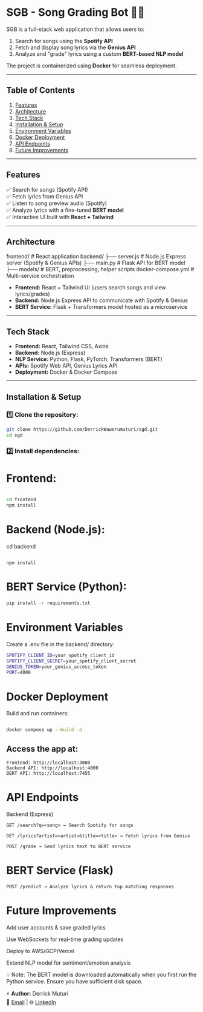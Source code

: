 # **SGB - Song Grading Bot** 🎵🤖

SGB is a full-stack web application that allows users to:
1. Search for songs using the **Spotify API**  
2. Fetch and display song lyrics via the **Genius API**  
3. Analyze and "grade" lyrics using a custom **BERT-based NLP model**  

The project is containerized using **Docker** for seamless deployment.

---

## **Table of Contents**
1. [Features](#features)  
2. [Architecture](#architecture)  
3. [Tech Stack](#tech-stack)  
4. [Installation & Setup](#installation--setup)  
5. [Environment Variables](#environment-variables)  
6. [Docker Deployment](#docker-deployment)  
7. [API Endpoints](#api-endpoints)  
8. [Future Improvements](#future-improvements)  

---

## **Features**
✅ Search for songs (Spotify API)  
✅ Fetch lyrics from Genius API  
✅ Listen to song preview audio (Spotify)  
✅ Analyze lyrics with a fine-tuned **BERT model**  
✅ Interactive UI built with **React + Tailwind**  

---

## **Architecture**
frontend/ # React application
backend/
├── server.js # Node.js Express server (Spotify & Genius APIs)
├── main.py # Flask API for BERT model
├── models/ # BERT, preprocessing, helper scripts
docker-compose.yml # Multi-service orchestration


- **Frontend:** React + Tailwind UI (users search songs and view lyrics/grades)  
- **Backend:** Node.js Express API to communicate with Spotify & Genius  
- **BERT Service:** Flask + Transformers model hosted as a microservice  

---

## **Tech Stack**
- **Frontend:** React, Tailwind CSS, Axios  
- **Backend:** Node.js (Express)  
- **NLP Service:** Python, Flask, PyTorch, Transformers (BERT)  
- **APIs:** Spotify Web API, Genius Lyrics API  
- **Deployment:** Docker & Docker Compose  

---

## **Installation & Setup**

### 1️⃣ Clone the repository:
```bash
git clone https://github.com/DerrickWawerumuturi/sgd.git
cd sgd
```

### 2️⃣ Install dependencies:
# Frontend:

``` bash

cd frontend
npm install

```

# Backend (Node.js):



cd backend
```

npm install

```

# BERT Service (Python):

``` bash
pip install -r requirements.txt

```

# Environment Variables
Create a .env file in the backend/ directory:

``` bash
SPOTIFY_CLIENT_ID=your_spotify_client_id
SPOTIFY_CLIENT_SECRET=your_spotify_client_secret
GENIUS_TOKEN=your_genius_access_token
PORT=4000

```

# Docker Deployment
Build and run containers:

``` bash

docker compose up --build -d

```

## Access the app at:
```
Frontend: http://localhost:3000
Backend API: http://localhost:4000
BERT API: http://localhost:7455
```

# API Endpoints
Backend (Express)

``` GET /search?q=<song> → Search Spotify for songs ```

``` GET /lyrics?artist=<artist>&title=<title> → Fetch lyrics from Genius ```

``` POST /grade → Send lyrics text to BERT service ```

# BERT Service (Flask)
``` POST /predict → Analyze lyrics & return top matching responses ```

# Future Improvements
Add user accounts & save graded lyrics

Use WebSockets for real-time grading updates

Deploy to AWS/GCP/Vercel

Extend NLP model for sentiment/emotion analysis


💡 Note: The BERT model is downloaded automatically when you first run the Python service. Ensure you have sufficient disk space.

⚡ **Author:** Derrick Muturi  
📧 [Email](mailto:wawerumuturi57@gmail.com) | 🌐 [LinkedIn](https://www.linkedin.com/in/derrickmuturi)
